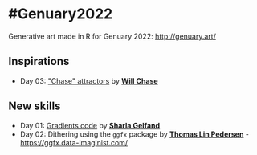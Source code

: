# #Genuary2022

Generative art made in R for Genuary 2022: http://genuary.art/

## Inspirations

- Day 03: ["Chase" attractors](https://www.williamrchase.com/post/strange-attractors-12-months-of-art-february/) by [**Will Chase**](https://twitter.com/W_R_Chase)

## New skills

- Day 01: [Gradients code](https://github.com/sharlagelfand/gradients) by [**Sharla Gelfand**](https://twitter.com/sharlagelfand)
- Day 02: Dithering using the `ggfx` package by [**Thomas Lin Pedersen**](https://twitter.com/thomasp85) -  https://ggfx.data-imaginist.com/